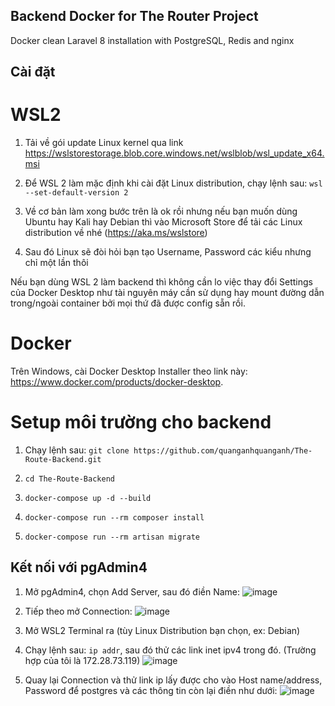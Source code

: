 ## Backend Docker for The Router Project

Docker clean Laravel 8 installation with PostgreSQL, Redis and nginx

## Cài đặt

# WSL2

1. Tải về gói update Linux kernel qua link https://wslstorestorage.blob.core.windows.net/wslblob/wsl_update_x64.msi

2. Để WSL 2 làm mặc định khi cài đặt Linux distribution, chạy lệnh sau: `wsl --set-default-version 2`

3. Về cơ bản làm xong bước trên là ok rồi nhưng nếu bạn muốn dùng Ubuntu hay Kali hay Debian thì vào Microsoft Store để tải các Linux distribution về nhé (https://aka.ms/wslstore)

4. Sau đó Linux sẽ đòi hỏi bạn tạo Username, Password các kiểu nhưng chỉ một lần thôi

Nếu bạn dùng WSL 2 làm backend thì không cần lo việc thay đổi Settings của Docker Desktop như tài nguyên máy cần sử dụng hay mount đường dẫn trong/ngoài container bởi mọi thứ đã được config sẵn rồi.

# Docker 

Trên Windows, cài Docker Desktop Installer theo link này: https://www.docker.com/products/docker-desktop.

# Setup môi trường cho backend

1. Chạy lệnh sau: `git clone https://github.com/quanganhquanganh/The-Route-Backend.git`

2. `cd The-Route-Backend`

3. `docker-compose up -d --build`

4. `docker-compose run --rm composer install`

5. `docker-compose run --rm artisan migrate`  

## Kết nối với pgAdmin4

1. Mở pgAdmin4, chọn Add Server, sau đó điền Name:
![image](https://user-images.githubusercontent.com/59202082/140951787-281146fc-f649-4788-bc81-7b66b330aa83.png)

2. Tiếp theo mở Connection:
![image](https://user-images.githubusercontent.com/59202082/140951900-31395317-e553-4308-89bc-1c23174b376d.png)

3. Mở WSL2 Terminal ra (tùy Linux Distribution bạn chọn, ex: Debian)

4. Chạy lệnh sau: `ip addr`, sau đó thử các link inet ipv4 trong đó. (Trường hợp của tôi là 172.28.73.119)
![image](https://user-images.githubusercontent.com/59202082/140951236-583f563d-224e-48f1-a985-be744f4d9e0a.png)

5. Quay lại Connection và thử link ip lấy được cho vào Host name/address, Password để postgres và các thông tin còn lại điền như dưới:
![image](https://user-images.githubusercontent.com/59202082/140952470-5e6f0a0e-4ab6-4294-94a0-0a377b1c8a94.png)
